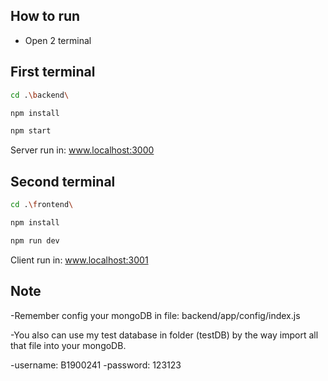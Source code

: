## How to run
  - Open 2 terminal

## First terminal
```sh
cd .\backend\

npm install

npm start
```
Server run in:
www.localhost:3000

## Second terminal
```sh
cd .\frontend\

npm install

npm run dev
```
Client run in:
www.localhost:3001

## Note
  -Remember config your mongoDB in file: backend/app/config/index.js
  
  -You also can use my test database in folder (testDB) by the way import all that file into your mongoDB.
  
  -username: B1900241
  -password: 123123
